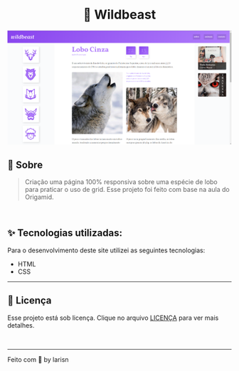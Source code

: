 <h1 align="center">
  <br>🐺 Wildbeast
</h1>

![Preview](https://github.com/larisn/wildbeast/blob/main/imagens/Screenshot_1.png)


## 🔮 Sobre

> Criação uma página 100% responsiva sobre uma espécie de lobo para praticar o uso de grid. Esse projeto foi feito com base na aula do Origamid.

<br>

## ✨ Tecnologias utilizadas:

Para o desenvolvimento deste site utilizei as seguintes tecnologias:

* HTML
* CSS

---

## 🎐 Licença
Esse projeto está sob licença. Clique no arquivo [LICENÇA](https://github.com/larisn/larisn/blob/main/LICENSE2.md) para ver mais detalhes.

<br>

---

Feito com 💜 by larisn
